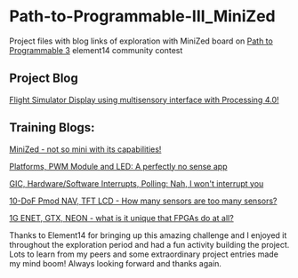# Path-to-Programmable-III_MiniZed
 Project files with blog links of exploration with MiniZed board on [Path to Programmable 3](https://community.element14.com/challenges-projects/design-challenges/pathprogrammable3/) element14 community contest

## Project Blog
[Flight Simulator Display using multisensory interface with Processing 4.0!](https://community.element14.com/challenges-projects/design-challenges/pathprogrammable3/b/blog/posts/path-to-programmable-iii-with-minized-project-blog-flight-simulator-ui-using-multisensory-interface-with-processing-4-0-2098502797)

## Training Blogs:
[MiniZed - not so mini with its capabilities!](https://community.element14.com/challenges-projects/design-challenges/pathprogrammable3/b/blog/posts/path-to-programmable-iii-minized---not-so-mini-with-its-capabilities)

 [Platforms, PWM Module and LED: A perfectly no sense app](https://community.element14.com/challenges-projects/design-challenges/pathprogrammable3/b/blog/posts/pp3-sw-training---making-the-minized-say-hello-to-y-all)

 [GIC, Hardware/Software Interrupts, Polling: Nah, I won't interrupt you](https://community.element14.com/challenges-projects/design-challenges/pathprogrammable3/b/blog/posts/pp3_2d00_minized_2d00_interrupts)

[10-DoF Pmod NAV, TFT LCD - How many sensors are too many sensors?](https://community.element14.com/challenges-projects/design-challenges/pathprogrammable3/b/blog/posts/path-to-programmable-iii-with-minized-10-dof-pmod-nav-tft-lcd---how-much-sensors-is-enough-sensors)

[1G ENET, GTX, NEON - what is it unique that FPGAs do at all?](https://community.element14.com/challenges-projects/design-challenges/pathprogrammable3/b/blog/posts/path-to-programmable-iii-with-minized---what-is-it-unique-that-fpgas-do-at-all)

Thanks to Element14 for bringing up this amazing challenge and I enjoyed it throughout the exploration period and had a fun activity building the project. Lots to learn from my peers and some extraordinary project entries made my mind boom! Always looking forward and thanks again. 
